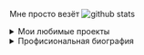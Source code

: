 Мне просто везёт
​![​github stats​](https://github-readme-stats.vercel.app/api?username=zoodogood&theme=discord_old_blurple&show_icons=true&hide_rank=true&locale=ru&border-radius=50)

<details>
<summary>Мои любимые проекты</summary>

Здесь и вправду пусто..
***

</details>  


<details>
<summary>Профисиональная биография</summary>

<br>
В 2014 столкнулся со Scratch
<br>
А в середине 2016 нашёл альтернативу для андроид Pocket Code. Там я проводил не мало времени   
<hr>
Осенью 2017 на уроках информатики я познакомился с таким понятием как HTML, в тот же день, вечером, я создал свой первый веб-проект и успешно внедрил туда JavaScript. (Он будучи незаконченным всё ещё остается одним из моих любимых)
<br>
<br>
Буквально следующий день я вернулся к Pocked Code, так как на нём в то время мог создать больше интерактивности, паралельно изучая учебник, на который наткнулся чуточку позже.
<a href = "https://learn.javascript.ru/">Learn JavaScript</a>
<br>
С зимы 2018 до конца 2020 активно работал с библиотекой Discord.js, лишь изредка переключаясь на веб.
</details>  
